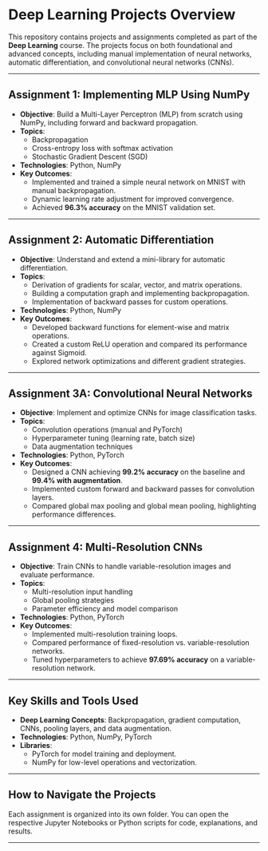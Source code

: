 # Deep Learning Projects Overview

This repository contains projects and assignments completed as part of the **Deep Learning** course. The projects focus on both foundational and advanced concepts, including manual implementation of neural networks, automatic differentiation, and convolutional neural networks (CNNs).

---

## Assignment 1: Implementing MLP Using NumPy
- **Objective**: Build a Multi-Layer Perceptron (MLP) from scratch using NumPy, including forward and backward propagation.
- **Topics**: 
  - Backpropagation  
  - Cross-entropy loss with softmax activation  
  - Stochastic Gradient Descent (SGD)  
- **Technologies**: Python, NumPy  
- **Key Outcomes**:  
  - Implemented and trained a simple neural network on MNIST with manual backpropagation.  
  - Dynamic learning rate adjustment for improved convergence.  
  - Achieved **96.3% accuracy** on the MNIST validation set.  

---

## Assignment 2: Automatic Differentiation
- **Objective**: Understand and extend a mini-library for automatic differentiation.
- **Topics**:
  - Derivation of gradients for scalar, vector, and matrix operations.  
  - Building a computation graph and implementing backpropagation.  
  - Implementation of backward passes for custom operations.  
- **Technologies**: Python, NumPy  
- **Key Outcomes**:  
  - Developed backward functions for element-wise and matrix operations.  
  - Created a custom ReLU operation and compared its performance against Sigmoid.  
  - Explored network optimizations and different gradient strategies.  

---

## Assignment 3A: Convolutional Neural Networks
- **Objective**: Implement and optimize CNNs for image classification tasks.  
- **Topics**:
  - Convolution operations (manual and PyTorch)  
  - Hyperparameter tuning (learning rate, batch size)  
  - Data augmentation techniques  
- **Technologies**: Python, PyTorch  
- **Key Outcomes**:  
  - Designed a CNN achieving **99.2% accuracy** on the baseline and **99.4% with augmentation**.  
  - Implemented custom forward and backward passes for convolution layers.  
  - Compared global max pooling and global mean pooling, highlighting performance differences.  

---

## Assignment 4: Multi-Resolution CNNs
- **Objective**: Train CNNs to handle variable-resolution images and evaluate performance.  
- **Topics**:
  - Multi-resolution input handling  
  - Global pooling strategies  
  - Parameter efficiency and model comparison  
- **Technologies**: Python, PyTorch  
- **Key Outcomes**:  
  - Implemented multi-resolution training loops.  
  - Compared performance of fixed-resolution vs. variable-resolution networks.  
  - Tuned hyperparameters to achieve **97.69% accuracy** on a variable-resolution network.  

---

## Key Skills and Tools Used
- **Deep Learning Concepts**: Backpropagation, gradient computation, CNNs, pooling layers, and data augmentation.  
- **Technologies**: Python, NumPy, PyTorch  
- **Libraries**:  
  - PyTorch for model training and deployment.  
  - NumPy for low-level operations and vectorization.  

---

## How to Navigate the Projects
Each assignment is organized into its own folder. You can open the respective Jupyter Notebooks or Python scripts for code, explanations, and results.  

---

